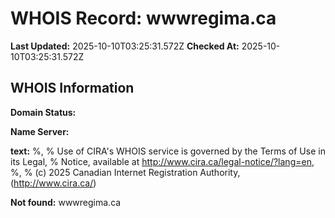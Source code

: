 # WHOIS Record: wwwregima.ca

**Last Updated:** 2025-10-10T03:25:31.572Z
**Checked At:** 2025-10-10T03:25:31.572Z

## WHOIS Information

**Domain Status:** 

**Name Server:** 

**text:** %, % Use of CIRA's WHOIS service is governed by the Terms of Use in its Legal, % Notice, available at http://www.cira.ca/legal-notice/?lang=en, %, % (c) 2025 Canadian Internet Registration Authority, (http://www.cira.ca/)

**Not found:** wwwregima.ca

